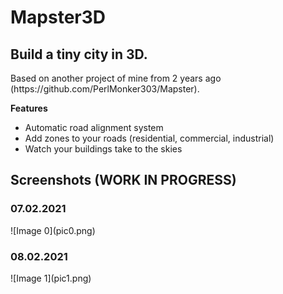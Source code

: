 <h1>Mapster3D</h1>
<h2>Build a tiny city in 3D.</h2>
<p>
Based on another project of mine from 2 years ago (https://github.com/PerlMonker303/Mapster).
</p>

<b>Features</b>
<ul>
<li>Automatic road alignment system</li>
<li>Add zones to your roads (residential, commercial, industrial)</li>
<li>Watch your buildings take to the skies</li>
</ul>

<h2>Screenshots (WORK IN PROGRESS)</h2>
<h3>07.02.2021</h3>
![Image 0](pic0.png)
</br>
<h3>08.02.2021</h3>
![Image 1](pic1.png)
